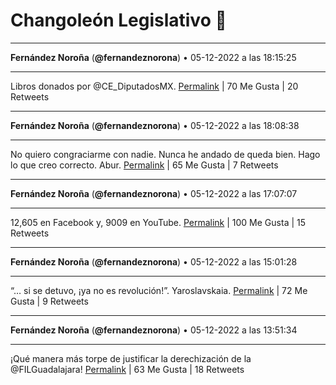 # Changoleón Legislativo 🙈
*****
**Fernández Noroña** (**@fernandeznorona**) • 05-12-2022 a las 18:15:25
*****
Libros donados por ⁦@CE_DiputadosMX⁩.
[Permalink](https://twitter.com/fernandeznorona/status/1599950610698096641) | 70 Me Gusta | 20 Retweets
*****
**Fernández Noroña** (**@fernandeznorona**) • 05-12-2022 a las 18:08:38
*****
No quiero congraciarme con nadie. Nunca he andado de queda bien. Hago lo que creo correcto. Abur.
[Permalink](https://twitter.com/fernandeznorona/status/1599948904061374464) | 65 Me Gusta | 7 Retweets
*****
**Fernández Noroña** (**@fernandeznorona**) • 05-12-2022 a las 17:07:07
*****
12,605 en Facebook y, 9009 en YouTube.
[Permalink](https://twitter.com/fernandeznorona/status/1599933420368723969) | 100 Me Gusta | 15 Retweets
*****
**Fernández Noroña** (**@fernandeznorona**) • 05-12-2022 a las 15:01:28
*****
“… si se detuvo, ¡ya no es revolución!”. Yaroslavskaia.
[Permalink](https://twitter.com/fernandeznorona/status/1599901801431572485) | 72 Me Gusta | 9 Retweets
*****
**Fernández Noroña** (**@fernandeznorona**) • 05-12-2022 a las 13:51:34
*****
¡Qué manera más torpe de justificar la derechización de la @FILGuadalajara!
[Permalink](https://twitter.com/fernandeznorona/status/1599884208549556224) | 63 Me Gusta | 18 Retweets